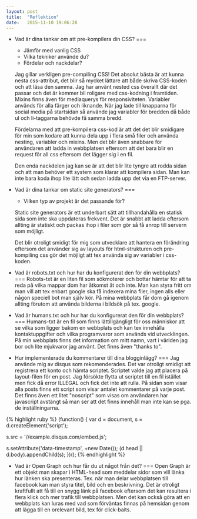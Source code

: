 ```yaml
---
layout: post
title:  "Reflektion"
date:   2015-11-10 19:06:28
---
```

- Vad är dina tankar om att pre-kompilera din CSS?
===
    - Jämför med vanlig CSS
    - Vilka tekniker använde du?
    - Fördelar och nackdelar?

    Jag gillar verkligen pre-compiling CSS! Det absolut bästa är att kunna nesta css-attribut, det blir så mycket lättare att både
skriva CSS-koden och att läsa den samma. Jag har använt nested css överallt där det passar och det är kommer bli roligare med
css-kodning i framtiden. Mixins finns även för mediaquerys för responsiviteten. Variabler används för alla färger och liknande.
När jag lade till knapparna för social media på startsidan så använde jag variabler för bredden då både ul och li-taggarna behövde få samma bredd.

    Fördelarna med att pre-kompilera css-kod är att det det blir smidigare för min som kodare att kunna dela upp i flera små filer och
använda nesting, variabler och mixins. Men det blir även snabbare för användaren att ladda in webbplatsen eftersom att
det bara blir en request för all css eftersom det lägger sig i en fil.

    Den enda nackdelen jag kan se är att det blir lite tyngre att rodda sidan och att man behöver ett system som klarar att kompilera sidan.
Man kan inte bara koda ihop lite lätt och sedan ladda upp det via en FTP-server.

- Vad är dina tankar om static site generators?
===
    - Vilken typ av projekt är det passande för?

    Static site generators är ett underbart sätt att tillhandahålla en statisk sida som inte ska uppdateras frekvent. Det är
snabbt att ladda eftersom allting är statiskt och packas ihop i filer som gör så få anrop till servern som möjligt.

    Det blir otroligt smidigt för mig som utvecklare att hantera en förändring eftersom det använder sig av layouts för html-strukturen
och pre-kompiling css gör det möjligt att tex använda sig av variabler i css-koden.


- Vad är robots.txt och hur har du konfigurerat den för din webbplats?
===
Robots-txt är en liten fil som sökmoterer och bottar hämtar för att ta reda på vilka mappar dom har åtkomst åt och inte.
Man kan styra fritt om man vill att tex enbart google ska få indexera mina filer, ingen alls eller någon speciell bot man själv kör.
På mina webbplats får dom gå igenom allting förutom att använda bilderna i bildsök på tex. google.

- Vad är humans.txt och hur har du konfigurerat den för din webbplats?
===
Humans-txt är en fil som finns lättillgängligt för oss människor att se vilka som ligger bakom en webbplats och kan tex innehålla
kontaktuppgifter och vilka programvaror som används vid utvecklingen.
På min webbplats finns det information om mitt namn, vart i världen jag bor och lite mjukvaror jag använt. Det finns även "thanks to".

- Hur implementerade du kommentarer till dina blogginlägg?
===
Jag använde mig av disqus som rekomenderades. Det var otroligt smidigt att registrera ett konto och hämta scriptet.
Scriptet valde jag att placera på layout-filen för en post. Jag försökte flytta ut scriptet till en fil istället men
fick då error ILLEGAL och fick det inte att rulla. På sidan som visar alla posts finns ett script som visar antalet kommentarer
på varje post. Det finns även ett litet "noscript" som visas om användaren har
javascript avstängt så man ser att det finns innehåll man inte kan se pga. de inställningarna.

{% highlight ruby %}
(function() {
var d = document, s = d.createElement('script');

s.src = '//example.disqus.com/embed.js';

s.setAttribute('data-timestamp', +new Date());
(d.head || d.body).appendChild(s);
})();
{% endhighlight %}

- Vad är Open Graph och hur får du ut något från det?
===
Open Graph är ett objekt man skapar i HTML-head som meddelar sidor som vill länka hur länken ska presenteras. Tex. när man
delar webbplatsen till facebook kan man styra titel, bild och en beskrivning. Det är otroligt kraftfullt att få till en snygg
 länk på facebook eftersom det kan resultera i flera klick och mer trafik till webbplatsen. Men det kan också göra att en
 webbplats kan luras med vad som förväntas finnas på hemsidan genom att lägga till en orelevant bild, tex för click-baits.
